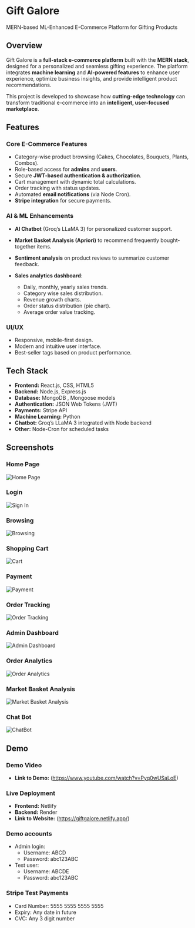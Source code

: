 # Gift Galore

MERN-based ML-Enhanced E-Commerce Platform for Gifting Products

## Overview

Gift Galore is a **full-stack e-commerce platform** built with the **MERN stack**, designed for a personalized and seamless gifting experience. The platform integrates **machine learning** and **AI-powered features** to enhance user experience, optimize business insights, and provide intelligent product recommendations.

This project is developed to showcase how **cutting-edge technology** can transform traditional e-commerce into an **intelligent, user-focused marketplace**.

## Features

### Core E-Commerce Features

- Category-wise product browsing (Cakes, Chocolates, Bouquets, Plants, Combos).
- Role-based access for **admins** and **users**.
- Secure **JWT-based authentication & authorization**.
- Cart management with dynamic total calculations.
- Order tracking with status updates.
- Automated **email notifications** (via Node Cron).
- **Stripe integration** for secure payments.

### AI & ML Enhancements

- **AI Chatbot** (Groq’s LLaMA 3) for personalized customer support.
- **Market Basket Analysis (Apriori)** to recommend frequently bought-together items.
- **Sentiment analysis** on product reviews to summarize customer feedback.
- **Sales analytics dashboard**:

  - Daily, monthly, yearly sales trends.
  - Category wise sales distribution.
  - Revenue growth charts.
  - Order status distribution (pie chart).
  - Average order value tracking.

### UI/UX

- Responsive, mobile-first design.
- Modern and intuitive user interface.
- Best-seller tags based on product performance.

## Tech Stack

- **Frontend:** React.js, CSS, HTML5
- **Backend:** Node.js, Express.js
- **Database:** MongoDB , Mongoose models
- **Authentication:** JSON Web Tokens (JWT)
- **Payments:** Stripe API
- **Machine Learning:** Python
- **Chatbot:** Groq’s LLaMA 3 integrated with Node backend
- **Other:** Node-Cron for scheduled tasks

## Screenshots

### Home Page

![Home Page](Screenshots/HomePage.png)

### Login

![Sign In](Screenshots/SignIn.png)

### Browsing

![Browsing](Screenshots/Browsing.png)

### Shopping Cart

![Cart](Screenshots/Cart.png)

### Payment

![Payment](Screenshots/Payment.png)

### Order Tracking

![Order Tracking](<Screenshots/Order Tracking.png>)

### Admin Dashboard

![Admin Dashboard](<Screenshots/Admin Dashboard.png>)

### Order Analytics

![Order Analytics](<Screenshots/Order Analytics.png>)

### Market Basket Analysis

![Market Basket Analysis](<Screenshots/Market Basket Analysis.png>)

### Chat Bot

![ChatBot](Screenshots/ChatBot.png)

## Demo

### Demo Video

- **Link to Demo:** (https://www.youtube.com/watch?v=Pyq0wUSaLoE)

### Live Deployment

- **Frontend:** Netlify
- **Backend:** Render
- **Link to Website:** (https://giftgalore.netlify.app/)

### Demo accounts

- Admin login:
  - Username: ABCD
  - Password: abc123ABC
- Test user:
  - Username: ABCDE
  - Password: abc123ABC

### Stripe Test Payments

- Card Number: 5555 5555 5555 5555
- Expiry: Any date in future
- CVC: Any 3 digit number
